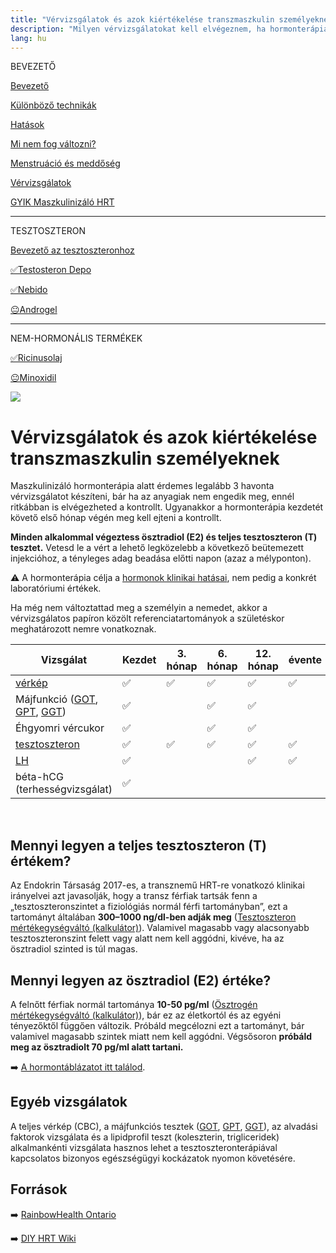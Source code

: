```yaml
---
title: "Vérvizsgálatok és azok kiértékelése transzmaszkulin személyeknek"
description: "Milyen vérvizsgálatokat kell elvégeznem, ha hormonterápián vagyok?"
lang: hu
---
```


<div class="floating-columns">

<div class="floating-bar">

BEVEZETŐ

[Bevezető](/#/entry?id=maszkulinizalo-hormonterapia)

[Különböző technikák](/#/entry?id=maszkulinizalo-hormonterapia-technikak)

[Hatások](/#/entry?id=maszkulinizalo-hormonterapia-hatasok)

[Mi nem fog változni?](/#/entry?id=hormonterapia-mi-nem-fog-valtozni)

[Menstruáció és meddőség](/#/entry?id=maszkulinizalo-hormonterapia-menstruacio-meddoseg)

[Vérvizsgálatok](/#/entry?id=maszkulinizalo-hormonterapia-vervizsgalatok)

[GYIK Maszkulinizáló HRT](/#/entry?id=maszkulinizalo-hormonterapia-gyik)


<hr />

TESZTOSZTERON

[Bevezető az tesztoszteronhoz](/#/entry?id=tesztoszteron)

[✅Testosteron Depo](/#/entry?id=maszkulinizalo-injekciok)

[✅Nebido](/#/entry?id=nebido)

[😐Androgel](/#/entry?id=androgel)

<hr />

NEM-HORMONÁLIS TERMÉKEK

[✅Ricinusolaj](/#/entry?id=ricinusolaj)

[😐Minoxidil](/#/entry?id=minoxidil)

</div>

<div class="wiki-content">

<div class="header-image"><img src="assets/images/undraw_doctor.svg" /></div>

# Vérvizsgálatok és azok kiértékelése transzmaszkulin személyeknek

Maszkulinizáló hormonterápia alatt érdemes legalább 3 havonta vérvizsgálatot készíteni, bár ha az anyagiak nem engedik meg, ennél ritkábban is elvégezheted a kontrollt. Ugyanakkor a hormonterápia kezdetét követő első hónap végén meg kell ejteni a kontrollt.

**Minden alkalommal végeztess ösztradiol (E2) és teljes tesztoszteron (T) tesztet.** Vetesd le a vért a lehető legközelebb a következő beütemezett injekcióhoz, a tényleges adag beadása előtti napon (azaz a mélyponton).

<div class="infobox info">

⚠️ A hormonterápia célja a [hormonok klinikai hatásai](/#/entry?id=maszkulinizalo-hormonterapia-hatasok), nem pedig a konkrét laboratóriumi értékek.

Ha még nem változtattad meg a személyin a nemedet, akkor a vérvizsgálatos papíron közölt referenciatartományok a születéskor meghatározott nemre vonatkoznak.

</div>

<table>
    <thead>
        <tr>
            <th>Vizsgálat</th>
            <th>Kezdet</th>
            <th>3. hónap</th>
            <th>6. hónap</th>
            <th>12. hónap</th>
            <th>évente</th>
        </tr>
    </thead>
    <tbody>
        <tr>
            <td><a href="https://medicover.hu/laborvizsgalatok/laborvizsgalatok-tipus/veralvadasi-laborvizsgalatok/verkep/">vérkép</a></td>
            <td>✅</td>
            <td>✅</td>
            <td>✅</td>
            <td>✅</td>
            <td>✅</td>
        </tr>
        <tr>
            <td> Májfunkció (<a href="https://medy.hu/got/">GOT</a>,
                <a href="https://medy.hu/gpt/">GPT</a>,
                <a href="https://medicover.hu/laborvizsgalatok/laborvizsgalatok-tipus/klinikai-kemiai-laborvizsgalatok-2/ggt/">GGT</a>)</td>
            <td>✅</td>
            <td> </td>
            <td>✅</td>
            <td>✅</td>
            <td></td>
        </tr>
        <tr>
            <td>Éhgyomri vércukor</td>
            <td>✅</td>
            <td> </td>
            <td>✅</td>
            <td>✅</td>
            <td> </td>
        </tr>
        <tr>
            <td><a href="https://hu.wikipedia.org/wiki/Tesztoszteron">tesztoszteron</a></td>
            <td>✅</td>
            <td>✅</td>
            <td>✅</td>
            <td>✅</td>
            <td>✅</td>
        </tr>
        <tr>
            <td><a href="https://hu.wikipedia.org/wiki/Luteiniz%C3%A1l%C3%B3_hormon">LH</a></td>
            <td>✅</td>
            <td> </td>
            <td> </td>
            <td>✅</td>
            <td>✅</td>
        </tr>
        <tr>
            <td>béta-hCG (terhességvizsgálat)</td>
            <td>✅</td>
            <td> </td>
            <td> </td>
            <td> </td>
            <td> </td>
        </tr>
    </tbody>
</table>

<br />

## Mennyi legyen a teljes tesztoszteron (T) értékem?

Az Endokrin Társaság 2017-es, a transznemű HRT-re vonatkozó klinikai irányelvei azt javasolják, hogy a transz férfiak tartsák fenn a „tesztoszteronszintet a fiziológiás normál férfi tartományban”, ezt a tartományt általában **300–1000 ng/dl-ben adják meg** ([Tesztoszteron mértékegységváltó (kalkulátor)](#/tesztoszteron-kalkulator)). Valamivel magasabb vagy alacsonyabb tesztoszteronszint felett vagy alatt nem kell aggódni, kivéve, ha az ösztradiol szinted is túl magas.

## Mennyi legyen az ösztradiol (E2) értéke?

A felnőtt férfiak normál tartománya **10-50 pg/ml** ([Ösztrogén mértékegységváltó (kalkulátor)](#/osztrogen-kalkulator)), bár ez az életkortól és az egyéni tényezőktől függően változik. Próbáld megcélozni ezt a tartományt, bár valamivel magasabb szintek miatt nem kell aggódni. Végsősoron **próbáld meg az ösztradiolt 70 pg/ml alatt tartani.**

➡️ [A hormontáblázatot itt találod](/#/entry?id=hormontablazat-es-kalkulatorok).

## Egyéb vizsgálatok

A teljes vérkép (CBC), a májfunkciós tesztek (<a href="https://medy.hu/got/">GOT</a>, <a href="https://medy.hu/gpt/">GPT</a>, <a href="https://medicover.hu/laborvizsgalatok/laborvizsgalatok-tipus/klinikai-kemiai-laborvizsgalatok-2/ggt/">GGT</a>), az alvadási faktorok vizsgálata és a lipidprofil teszt (koleszterin, trigliceridek) alkalmankénti vizsgálata hasznos lehet a tesztoszteronterápiával kapcsolatos bizonyos egészségügyi kockázatok nyomon követésére.


## Források

➡️ [RainbowHealth Ontario](https://www.rainbowhealthontario.ca/TransHealthGuide/gp-mascht.html)

➡️ [DIY HRT Wiki](https://diyhrt.wiki/transmasc)

</div>
